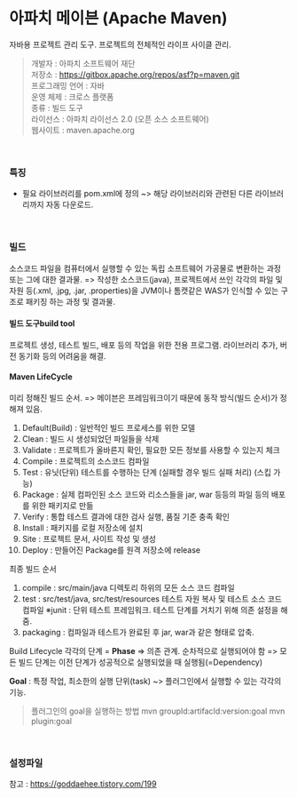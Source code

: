 아파치 메이븐 (Apache Maven)
=============================

자바용 프로젝트 관리 도구.
프로젝트의 전체적인 라이프 사이클 관리. <br/>



> 개발자 : 아파치 소프트웨어 재단 <br/>
저장소 : https://gitbox.apache.org/repos/asf?p=maven.git <br/>
프로그래밍 언어 : 자바 <br/>
운영 체제 : 크로스 플랫폼 <br/>
종류 : 빌드 도구 <br/>
라이선스 : 아파치 라이선스 2.0 (오픈 소스 소프트웨어) <br/>
웹사이트 : 	maven.apache.org <br/>

<br/>

### 특징
* 필요 라이브러리를 pom.xml에 정의 ~> 해당 라이브러리와 관련된 다른 라이브러리까지 자동 다운로드.

<br/>

### 빌드
소스코드 파일을 컴퓨터에서 실행할 수 있는 독립 소프트웨어 가공물로 변환하는 과정 또는 그에 대한 결과물.
=> 작성한 소스코드(java), 프로젝트에서 쓰인 각각의 파일 및 자원 등(.xml, .jpg, .jar, .properties)을 JVM이나 톰캣같은 WAS가 인식할 수 있는 구조로 패키징 하는 과정 및 결과물.

#### 빌드 도구build tool
프로젝트 생성, 테스트 빌드, 배포 등의 작업을 위한 전용 프로그램.
라이브러리 추가, 버전 동기화 등의 어려움을 해결.

#### Maven LifeCycle
미리 정해진 빌드 순서.
=> 메이븐은 프레임워크이기 때문에 동작 방식(빌드 순서)가 정해져 있음.
1. Default(Build) : 일반적인 빌드 프로세스를 위한 모델
2. Clean : 빌드 시 생성되었던 파일들을 삭제
3. Validate : 프로젝트가 올바른지 확인, 필요한 모든 정보를 사용할 수 있는지 체크
4. Compile : 프로젝트의 소스코드 컴파일
5. Test : 유닛(단위) 테스트를 수행하는 단계 (실패할 경우 빌드 실패 처리) (스킵 가능)
6. Package : 실제 컴파인된 소스 코드와 리소스들을 jar, war 등등의 파일 등의 배포를 위한 패키지로 만듦
6. Verify : 통합 테스트 결과에 대한 검사 실행, 품질 기준 충족 확인
7. Install : 패키지를 로컬 저장소에 설치
8. Site : 프로젝트 문서, 사이트 작성 및 생성
9. Deploy : 만들어진 Package를 원격 저장소에 release

최종 빌드 순서
1. compile : src/main/java 디렉토리 하위의 모든 소스 코드 컴파일
2. test : src/test/java, src/test/resources 테스트 자원 복사 및 테스트 소스 코드 컴파일
    ※junit : 단위 테스트 프레임워크. 테스트 단계를 거치기 위해 의존 설정을 해줌.
3. packaging : 컴파일과 테스트가 완료된 후 jar, war과 같은 형태로 압축.

Build Lifecycle 각각의 단계 = **Phase**
=> 의존 관계. 순차적으로 실행되어야 함 => 모든 빌드 단계는 이전 단계가 성공적으로 실행되었을 때 실행됨(=Dependency)

**Goal**
: 특정 작업, 최소한의 실행 단위(task) ~> 플러그인에서 실행할 수 있는 각각의 기능.
> 플러그인의 goal을 실행하는 방법
mvn groupId:artifacId:version:goal
mvn plugin:goal

<br/>

### 설정파일


참고 : https://goddaehee.tistory.com/199
